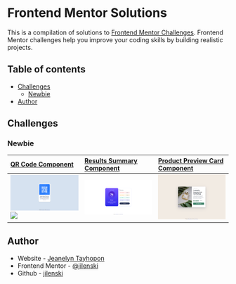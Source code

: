 # Frontend Mentor Solutions

This is a compilation of solutions to [Frontend Mentor Challenges](https://www.frontendmentor.io/challenges). Frontend Mentor challenges help you improve your coding skills by building realistic projects.

## Table of contents

- [Challenges](#challenges)
  - [Newbie](#newbie)
- [Author](#author)

## Challenges

### Newbie

| [QR Code Component](https://github.com/jilenski/frontend-mentor-solutions/tree/main/qr-code-component)                           | [Results Summary Component](https://github.com/jilenski/frontend-mentor-solutions/tree/main/results-summary-component)      | [Product Preview Card Component](https://github.com/jilenski/frontend-mentor-solutions/tree/main/product-preview-card-component)     |
| :------------------------------------------------------------------------------------------------------------------------------- | :-------------------------------------------------------------------------------------------------------------------------- | :----------------------------------------------------------------------------------------------------------------------------------- |
| [![](././qr-code-component/ss-web.jpg)![](./qr-code-component/)](https://frontend-mentor-solution-qr-code-component.vercel.app/) | [![](././results-summary-component/ss-desktop.png)](https://frontend-mentor-solution-results-summary-component.vercel.app/) | [![](./product-preview-card-component/ss-desktop.png)](https://frontend-mentor-solutions-product-preview-card-component.vercel.app/) |

## Author

- Website - [Jeanelyn Tayhopon](https://jeanelyntayhopon.com/)
- Frontend Mentor - [@jilenski](https://www.frontendmentor.io/profile/jilenski)
- Github - [jilenski](https://github.com/jilenski)
